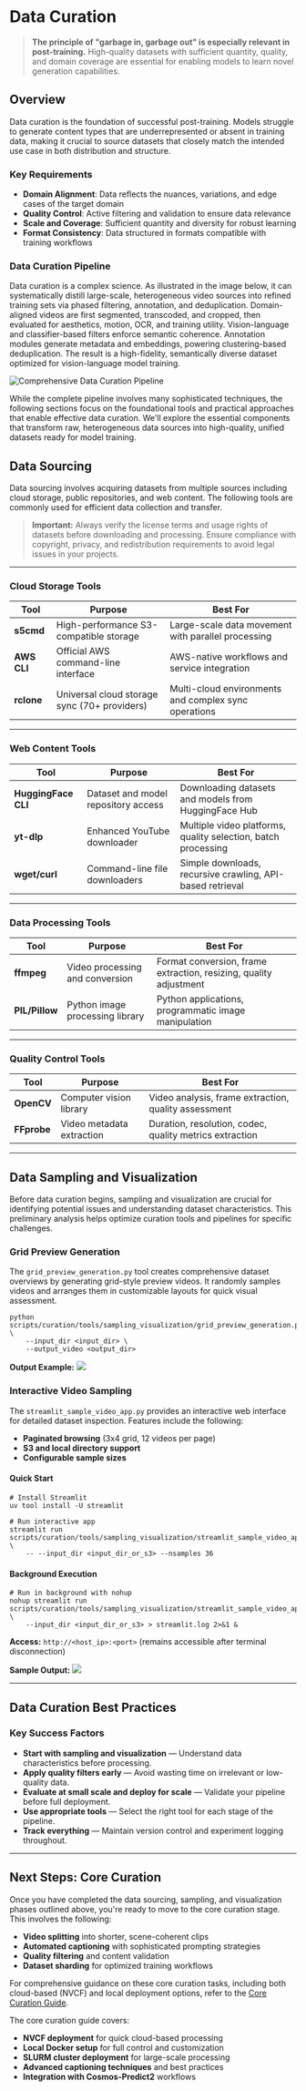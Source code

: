 # Data Curation

> **The principle of "garbage in, garbage out" is especially relevant in post-training.** High-quality datasets with sufficient quantity, quality, and domain coverage are essential for enabling models to learn novel generation capabilities.

## Overview

Data curation is the foundation of successful post-training. Models struggle to generate content types that are underrepresented or absent in training data, making it crucial to source datasets that closely match the intended use case in both distribution and structure.

### Key Requirements

- **Domain Alignment**: Data reflects the nuances, variations, and edge cases of the target domain
- **Quality Control**: Active filtering and validation to ensure data relevance
- **Scale and Coverage**: Sufficient quantity and diversity for robust learning
- **Format Consistency**: Data structured in formats compatible with training workflows

### Data Curation Pipeline

Data curation is a complex science. As illustrated in the image below, it can systematically distill large-scale, heterogeneous video sources into refined training sets via phased filtering, annotation, and deduplication. Domain-aligned videos are first segmented, transcoded, and cropped, then evaluated for aesthetics, motion, OCR, and training utility. Vision-language and classifier-based filters enforce semantic coherence. Annotation modules generate metadata and embeddings, powering clustering-based deduplication. The result is a high-fidelity, semantically diverse dataset optimized for vision-language model training.

![Comprehensive Data Curation Pipeline](images/data_curation_pipeline.png)

While the complete pipeline involves many sophisticated techniques, the following sections focus on the foundational tools and practical approaches that enable effective data curation. We'll explore the essential components that transform raw, heterogeneous data sources into high-quality, unified datasets ready for model training.

## Data Sourcing

Data sourcing involves acquiring datasets from multiple sources including cloud storage, public repositories, and web content. The following tools are commonly used for efficient data collection and transfer.

> **Important:** Always verify the license terms and usage rights of datasets before downloading and processing. Ensure compliance with copyright, privacy, and redistribution requirements to avoid legal issues in your projects.

---

### **Cloud Storage Tools**

| Tool | Purpose | Best For |
|------|---------|----------|
| **s5cmd** | High-performance S3-compatible storage | Large-scale data movement with parallel processing |
| **AWS CLI** | Official AWS command-line interface | AWS-native workflows and service integration |
| **rclone** | Universal cloud storage sync (70+ providers) | Multi-cloud environments and complex sync operations |

---

### **Web Content Tools**

| Tool | Purpose | Best For |
|------|---------|----------|
| **HuggingFace CLI** | Dataset and model repository access | Downloading datasets and models from HuggingFace Hub |
| **yt-dlp** | Enhanced YouTube downloader | Multiple video platforms, quality selection, batch processing |
| **wget/curl** | Command-line file downloaders | Simple downloads, recursive crawling, API-based retrieval |

---

### **Data Processing Tools**

| Tool | Purpose | Best For |
|------|---------|----------|
| **ffmpeg** | Video processing and conversion | Format conversion, frame extraction, resizing, quality adjustment |
| **PIL/Pillow** | Python image processing library | Python applications, programmatic image manipulation |

---

### **Quality Control Tools**

| Tool | Purpose | Best For |
|------|---------|----------|
| **OpenCV** | Computer vision library | Video analysis, frame extraction, quality assessment |
| **FFprobe** | Video metadata extraction | Duration, resolution, codec, quality metrics extraction |

---

## Data Sampling and Visualization

Before data curation begins, sampling and visualization are crucial for identifying potential issues and understanding dataset characteristics. This preliminary analysis helps optimize curation tools and pipelines for specific challenges.

### Grid Preview Generation

The `grid_preview_generation.py` tool creates comprehensive dataset overviews by generating grid-style preview videos. It randomly samples videos and arranges them in customizable layouts for quick visual assessment.

```shell
python scripts/curation/tools/sampling_visualization/grid_preview_generation.py \
    --input_dir <input_dir> \
    --output_video <output_dir>
```

**Output Example:**
![](images/grid_preview.png)

### Interactive Video Sampling

The `streamlit_sample_video_app.py` provides an interactive web interface for detailed dataset inspection. Features include the following:

- **Paginated browsing** (3x4 grid, 12 videos per page)
- **S3 and local directory support**
- **Configurable sample sizes**

#### Quick Start

```shell
# Install Streamlit
uv tool install -U streamlit

# Run interactive app
streamlit run scripts/curation/tools/sampling_visualization/streamlit_sample_video_app.py \
    -- --input_dir <input_dir_or_s3> --nsamples 36
```

#### Background Execution

```shell
# Run in background with nohup
nohup streamlit run scripts/curation/tools/sampling_visualization/streamlit_sample_video_app.py \
    --input_dir <input_dir_or_s3> > streamlit.log 2>&1 &
```

**Access:** `http://<host_ip>:<port>` (remains accessible after terminal disconnection)

**Sample Output:**
![](images/video_preview.png)

---

## Data Curation Best Practices

### Key Success Factors

- **Start with sampling and visualization** — Understand data characteristics before processing.
- **Apply quality filters early** — Avoid wasting time on irrelevant or low-quality data.
- **Evaluate at small scale and deploy for scale** — Validate your pipeline before full deployment.
- **Use appropriate tools** — Select the right tool for each stage of the pipeline.
- **Track everything** — Maintain version control and experiment logging throughout.

---

## Next Steps: Core Curation

Once you have completed the data sourcing, sampling, and visualization phases outlined above, you're ready to move to the core curation stage. This involves the following:

- **Video splitting** into shorter, scene-coherent clips
- **Automated captioning** with sophisticated prompting strategies
- **Quality filtering** and content validation
- **Dataset sharding** for optimized training workflows

For comprehensive guidance on these core curation tasks, including both cloud-based (NVCF) and local deployment options, refer to the [Core Curation Guide](core_curation.md).

The core curation guide covers:

- **NVCF deployment** for quick cloud-based processing
- **Local Docker setup** for full control and customization
- **SLURM cluster deployment** for large-scale processing
- **Advanced captioning techniques** and best practices
- **Integration with Cosmos-Predict2** workflows
